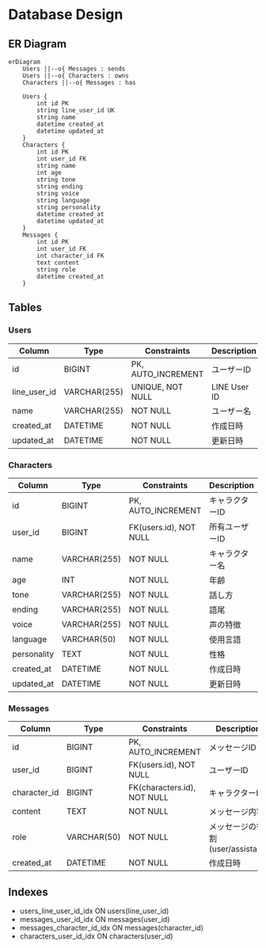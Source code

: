 # Database Design

## ER Diagram
```mermaid
erDiagram
    Users ||--o{ Messages : sends
    Users ||--o{ Characters : owns
    Characters ||--o{ Messages : has

    Users {
        int id PK
        string line_user_id UK
        string name
        datetime created_at
        datetime updated_at
    }
    Characters {
        int id PK
        int user_id FK
        string name
        int age
        string tone
        string ending
        string voice
        string language
        string personality
        datetime created_at
        datetime updated_at
    }
    Messages {
        int id PK
        int user_id FK
        int character_id FK
        text content
        string role
        datetime created_at
    }
```

## Tables

### Users
| Column | Type | Constraints | Description |
|--------|------|-------------|-------------|
| id | BIGINT | PK, AUTO_INCREMENT | ユーザーID |
| line_user_id | VARCHAR(255) | UNIQUE, NOT NULL | LINE User ID |
| name | VARCHAR(255) | NOT NULL | ユーザー名 |
| created_at | DATETIME | NOT NULL | 作成日時 |
| updated_at | DATETIME | NOT NULL | 更新日時 |

### Characters
| Column | Type | Constraints | Description |
|--------|------|-------------|-------------|
| id | BIGINT | PK, AUTO_INCREMENT | キャラクターID |
| user_id | BIGINT | FK(users.id), NOT NULL | 所有ユーザーID |
| name | VARCHAR(255) | NOT NULL | キャラクター名 |
| age | INT | NOT NULL | 年齢 |
| tone | VARCHAR(255) | NOT NULL | 話し方 |
| ending | VARCHAR(255) | NOT NULL | 語尾 |
| voice | VARCHAR(255) | NOT NULL | 声の特徴 |
| language | VARCHAR(50) | NOT NULL | 使用言語 |
| personality | TEXT | NOT NULL | 性格 |
| created_at | DATETIME | NOT NULL | 作成日時 |
| updated_at | DATETIME | NOT NULL | 更新日時 |

### Messages
| Column | Type | Constraints | Description |
|--------|------|-------------|-------------|
| id | BIGINT | PK, AUTO_INCREMENT | メッセージID |
| user_id | BIGINT | FK(users.id), NOT NULL | ユーザーID |
| character_id | BIGINT | FK(characters.id), NOT NULL | キャラクターID |
| content | TEXT | NOT NULL | メッセージ内容 |
| role | VARCHAR(50) | NOT NULL | メッセージの役割(user/assistant) |
| created_at | DATETIME | NOT NULL | 作成日時 |

## Indexes
- users_line_user_id_idx ON users(line_user_id)
- messages_user_id_idx ON messages(user_id)
- messages_character_id_idx ON messages(character_id)
- characters_user_id_idx ON characters(user_id) 

